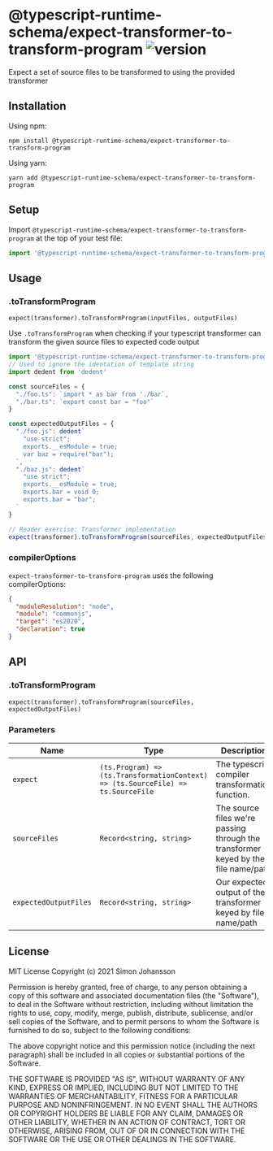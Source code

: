 # @typescript-runtime-schema/expect-transformer-to-transform-program ![version](https://badgen.net/badge/version/1.0.1/blue)
Expect a set of source files to be transformed to using the provided transformer

## Installation
Using npm:
```
npm install @typescript-runtime-schema/expect-transformer-to-transform-program
```
Using yarn:
```
yarn add @typescript-runtime-schema/expect-transformer-to-transform-program
```
## Setup

Import `@typescript-runtime-schema/expect-transformer-to-transform-program` at the top of your test file:

```js
import '@typescript-runtime-schema/expect-transformer-to-transform-program'
```
## Usage
### .toTransformProgram
`expect(transformer).toTransformProgram(inputFiles, outputFiles)`

Use `.toTransformProgram` when checking if your typescript transformer can transform the given source files to expected code output
```ts
import '@typescript-runtime-schema/expect-transformer-to-transform-program'
// Used to ignore the identation of template string
import dedent from 'dedent'

const sourceFiles = {
  "./foo.ts": `import * as bar from './bar`,
  "./bar.ts": `export const bar = "foo"`
}

const expectedOutputFiles = {
  "./foo.js": dedent`
    "use strict";
    exports.__esModule = true;
    var baz = require("bar");
  `,
  "./baz.js": dedent`
    "use strict";
    exports.__esModule = true;
    exports.bar = void 0;
    exports.bar = "bar";
  `
}

// Reader exercise: Transformer implementation
expect(transformer).toTransformProgram(sourceFiles, expectedOutputFiles)
```

### compilerOptions
`expect-transformer-to-transform-program` uses the following compilerOptions:
```json
{
  "moduleResolution": "node",
  "module": "commonjs",
  "target": "es2020",
  "declaration": true
}
```
## API
### .toTransformProgram
`expect(transformer).toTransformProgram(sourceFiles, expectedOutputFiles)`

### Parameters
Name | Type | Description
------ | ------ | ------ |
`expect` | `(ts.Program) => (ts.TransformationContext) => (ts.SourceFile) => ts.SourceFile` | The typescript compiler transformation function.
`sourceFiles` | `Record<string, string>` | The source files we're passing through the transformer keyed by the file name/path
`expectedOutputFiles` | `Record<string, string>` | Our expected output of the transformer keyed by file name/path
## License
MIT License Copyright (c) 2021 Simon Johansson

Permission is hereby granted, free of charge, to any person obtaining a copy of this software and associated documentation files (the "Software"), to deal in the Software without restriction, including without limitation the rights to use, copy, modify, merge, publish, distribute, sublicense, and/or sell copies of the Software, and to permit persons to whom the Software is furnished to do so, subject to the following conditions:

The above copyright notice and this permission notice (including the next paragraph) shall be included in all copies or substantial portions of the Software.

THE SOFTWARE IS PROVIDED "AS IS", WITHOUT WARRANTY OF ANY KIND, EXPRESS OR IMPLIED, INCLUDING BUT NOT LIMITED TO THE WARRANTIES OF MERCHANTABILITY, FITNESS FOR A PARTICULAR PURPOSE AND NONINFRINGEMENT. IN NO EVENT SHALL THE AUTHORS OR COPYRIGHT HOLDERS BE LIABLE FOR ANY CLAIM, DAMAGES OR OTHER LIABILITY, WHETHER IN AN ACTION OF CONTRACT, TORT OR OTHERWISE, ARISING FROM, OUT OF OR IN CONNECTION WITH THE SOFTWARE OR THE USE OR OTHER DEALINGS IN THE SOFTWARE.